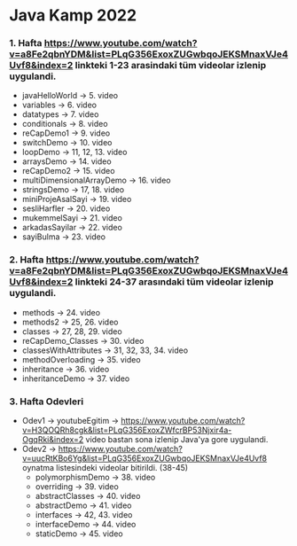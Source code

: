 # Java Kamp 2022

### 1. Hafta https://www.youtube.com/watch?v=a8Fe2qbnYDM&list=PLqG356ExoxZUGwbqoJEKSMnaxVJe4Uvf8&index=2 linkteki 1-23 arasindaki tüm videolar izlenip uygulandi.
* javaHelloWorld -> 5. video
* variables -> 6. video
* datatypes -> 7. video
* conditionals -> 8. video
* reCapDemo1 -> 9. video
* switchDemo -> 10. video
* loopDemo -> 11, 12, 13. video
* arraysDemo -> 14. video
* reCapDemo2 -> 15. video
* multiDimensionalArrayDemo -> 16. video
* stringsDemo -> 17, 18. video
* miniProjeAsalSayi -> 19. video
* sesliHarfler -> 20. video
* mukemmelSayi -> 21. video
* arkadasSayilar -> 22. video
* sayiBulma -> 23. video
### 2. Hafta https://www.youtube.com/watch?v=a8Fe2qbnYDM&list=PLqG356ExoxZUGwbqoJEKSMnaxVJe4Uvf8&index=2 linkteki 24-37 arasındaki tüm videolar izlenip uygulandi.
* methods -> 24. video
* methods2 -> 25, 26. video
* classes -> 27, 28, 29. video
* reCapDemo_Classes -> 30. video
* classesWithAttributes -> 31, 32, 33, 34. video
* methodOverloading -> 35. video
* inheritance -> 36. video
* inheritanceDemo -> 37. video
### 3. Hafta Odevleri
* Odev1 -> youtubeEgitim -> https://www.youtube.com/watch?v=H3QOQRh8cgk&list=PLqG356ExoxZWfcrBP53Njxir4a-OgqRki&index=2 video bastan sona izlenip Java'ya gore uygulandi.
* Odev2 -> https://www.youtube.com/watch?v=uucRtKBo6Yg&list=PLqG356ExoxZUGwbqoJEKSMnaxVJe4Uvf8 oynatma listesindeki videolar bitirildi. (38-45)
  * polymorphismDemo -> 38. video
  * overriding -> 39. video
  * abstractClasses -> 40. video
  * abstractDemo -> 41. video
  * interfaces -> 42, 43. video
  * interfaceDemo -> 44. video
  * staticDemo -> 45. video
